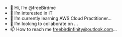 - 👋 Hi, I’m @freeBirdme
- 👀 I’m interested in IT
- 🌱 I’m currently learning AWS Cloud Practitioner...
- 💞️ I’m looking to collaborate on ...
- 📫 How to reach me freebirdinfinity@outlook.com...

<!---
freeBirdme/freeBirdme is a ✨ special ✨ repository because its `README.md` (this file) appears on your GitHub profile.
You can click the Preview link to take a look at your changes.
--->
